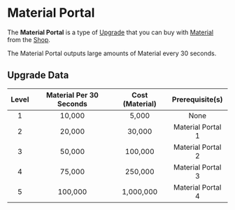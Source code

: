 # Material Portal
The **Material Portal** is a type of [Upgrade](/upgrades/) that you can buy with 
[Material](/game/material.md) from the [Shop](/game/shop.md).

The Material Portal outputs large amounts of Material every 30 seconds.

## Upgrade Data

| Level | Material Per 30 Seconds | Cost (Material) |  Prerequisite(s)  |
|:-----:|:-----------------------:|:---------------:|:-----------------:|
|   1   |          10,000         |      5,000      |        None       |
|   2   |          20,000         |      30,000     | Material Portal 1 |
|   3   |          50,000         |     100,000     | Material Portal 2 |
|   4   |          75,000         |     250,000     | Material Portal 3 |
|   5   |         100,000         |    1,000,000    | Material Portal 4 |
